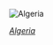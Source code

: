 
![Algeria](https://www.gstatic.com/prettyearth/assets/full/1699.jpg)

*[Algeria](https://www.google.com/maps/@31.125844,7.90164,18z/data=!3m1!1e3)*
